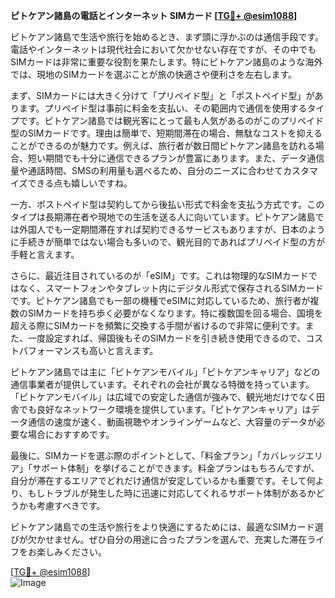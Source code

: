 **ピトケアン諸島の電話とインターネット SIMカード [[TG💪+ @esim1088](https://t.me/s/esim1088)]**

ピトケアン諸島で生活や旅行を始めるとき、まず頭に浮かぶのは通信手段です。電話やインターネットは現代社会において欠かせない存在ですが、その中でもSIMカードは非常に重要な役割を果たします。特にピトケアン諸島のような海外では、現地のSIMカードを選ぶことが旅の快適さや便利さを左右します。

まず、SIMカードには大きく分けて「プリペイド型」と「ポストペイド型」があります。プリペイド型は事前に料金を支払い、その範囲内で通信を使用するタイプです。ピトケアン諸島では観光客にとって最も人気があるのがこのプリペイド型のSIMカードです。理由は簡単で、短期間滞在の場合、無駄なコストを抑えることができるのが魅力です。例えば、旅行者が数日間ピトケアン諸島を訪れる場合、短い期間でも十分に通信できるプランが豊富にあります。また、データ通信量や通話時間、SMSの利用量も選べるため、自分のニーズに合わせてカスタマイズできる点も嬉しいですね。

一方、ポストペイド型は契約してから後払い形式で料金を支払う方式です。このタイプは長期滞在者や現地での生活を送る人に向いています。ピトケアン諸島では外国人でも一定期間滞在すれば契約できるサービスもありますが、日本のように手続きが簡単ではない場合も多いので、観光目的であればプリペイド型の方が手軽と言えます。

さらに、最近注目されているのが「eSIM」です。これは物理的なSIMカードではなく、スマートフォンやタブレット内にデジタル形式で保存されるSIMカードです。ピトケアン諸島でも一部の機種でeSIMに対応しているため、旅行者が複数のSIMカードを持ち歩く必要がなくなります。特に複数国を回る場合、国境を超える際にSIMカードを頻繁に交換する手間が省けるので非常に便利です。また、一度設定すれば、帰国後もそのSIMカードを引き続き使用できるので、コストパフォーマンスも高いと言えます。

ピトケアン諸島では主に「ピトケアンモバイル」「ピトケアンキャリア」などの通信事業者が提供しています。それぞれの会社が異なる特徴を持っています。「ピトケアンモバイル」は広域での安定した通信が強みで、観光地だけでなく田舎でも良好なネットワーク環境を提供しています。「ピトケアンキャリア」はデータ通信の速度が速く、動画視聴やオンラインゲームなど、大容量のデータが必要な場合におすすめです。

最後に、SIMカードを選ぶ際のポイントとして、「料金プラン」「カバレッジエリア」「サポート体制」を挙げることができます。料金プランはもちろんですが、自分が滞在するエリアでどれだけ通信が安定しているかも重要です。そして何より、もしトラブルが発生した時に迅速に対応してくれるサポート体制があるかどうかも考慮すべきです。

ピトケアン諸島での生活や旅行をより快適にするためには、最適なSIMカード選びが欠かせません。ぜひ自分の用途に合ったプランを選んで、充実した滞在ライフをお楽しみください。

[[TG💪+ @esim1088](https://t.me/s/esim1088)]  
![Image](https://i.postimg.cc/Y0z9fWf4/image.png)